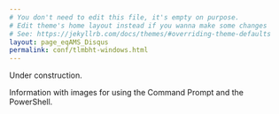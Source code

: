 ```yaml
---
# You don't need to edit this file, it's empty on purpose.
# Edit theme's home layout instead if you wanna make some changes
# See: https://jekyllrb.com/docs/themes/#overriding-theme-defaults
layout: page_eqAMS_Disqus
permalink: conf/tlmbht-windows.html
---
```


Under construction.

Information with images for using the Command Prompt and the PowerShell.
